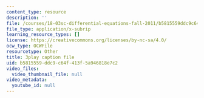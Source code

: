 ```yaml
---
content_type: resource
description: ''
file: /courses/18-03sc-differential-equations-fall-2011/b5815559ddc9c64f413f5a946818e7c2_BniJM-ireXQ.srt
file_type: application/x-subrip
learning_resource_types: []
license: https://creativecommons.org/licenses/by-nc-sa/4.0/
ocw_type: OCWFile
resourcetype: Other
title: 3play caption file
uid: b5815559-ddc9-c64f-413f-5a946818e7c2
video_files:
  video_thumbnail_file: null
video_metadata:
  youtube_id: null
---
```

